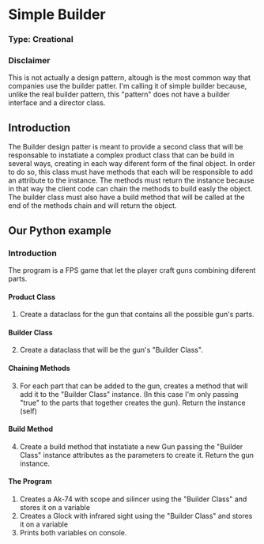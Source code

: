 # Simple Builder

### Type: Creational

### Disclaimer

This is not actually a design pattern, altough is the most common way that companies use the builder patter. I'm calling it of simple builder because, unlike the real builder pattern, this "pattern" does not have a builder interface and a director class.

## Introduction

The Builder design patter is meant to provide a second class that will be responsable to instatiate a complex product class that can be build in several ways, creating in each way  diferent form of the final object. In order to do so, this class must have methods that each will be responsible to add an attribute to the instance. 
The methods must return the instance because in that way the client code can chain the methods to build easly the object. The builder class must also have a build method that will be called at the end of the methods chain and will return the object.

## Our Python example

### Introduction

The program is a FPS game that let the player craft guns combining diferent parts.

#### Product Class

1. Create a dataclass for the gun that contains all the possible gun's parts.

#### Builder Class

2. Create a dataclass that will be the gun's "Builder Class".

#### Chaining Methods

3. For each part that can be added to the gun, creates a method that will add it to the "Builder Class" instance. 
(In this case I'm only passing "true" to the parts that together creates the gun). Return the instance (self)

#### Build Method

4. Create a build method that instatiate a new Gun passing the "Builder Class" instance attributes as the parameters to create it. Return the gun instance.


#### The Program

1. Creates a Ak-74 with scope and silincer using the "Builder Class" and stores it on a variable 
2. Creates a Glock with infrared sight using the "Builder Class" and stores it on a variable
3. Prints both variables on console.



